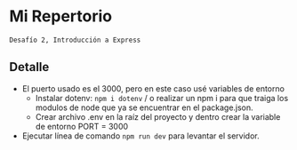 # Mi Repertorio
    Desafío 2, Introducción a Express

## Detalle
* El puerto usado es el 3000, pero en este caso usé variables de entorno
    * Instalar dotenv: <code>npm i dotenv</code> / o realizar un npm i para que traiga los modulos de node que ya se encuentrar en el package.json.
    * Crear archivo .env en la raíz del proyecto y dentro crear la variable de entorno PORT = 3000
* Ejecutar línea de comando <code>npm run dev</code> para levantar el servidor.
